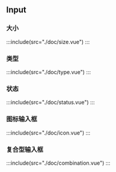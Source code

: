 ## Input
<script>
export default {
  data () {
    return {
      value: '',
    }
  }
}
</script>
### 大小
:::include(src="./doc/size.vue")
:::
### 类型
:::include(src="./doc/type.vue")
:::

### 状态
:::include(src="./doc/status.vue")
:::

### 图标输入框
:::include(src="./doc/icon.vue")
:::

### 复合型输入框
:::include(src="./doc/combination.vue")
:::

<api-doc name="select-input" :doc="require('./api.json')"></api-doc>
